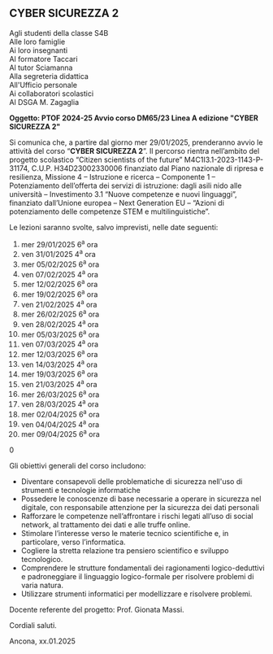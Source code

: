 ## CYBER SICUREZZA 2

Agli studenti della classe S4B<br />
Alle loro famiglie<br />
Ai loro insegnanti<br />
Al formatore Taccari<br />
Al tutor Sciamanna<br />
Alla segreteria didattica<br />
All'Ufficio personale<br />
Ai collaboratori scolastici<br />
Al DSGA M. Zagaglia<br />

**Oggetto: PTOF 2024-25 Avvio corso DM65/23 Linea A edizione "CYBER SICUREZZA 2"**

Si comunica che, a partire dal giorno mer 29/01/2025, prenderanno avvio le attività del corso “**CYBER SICUREZZA 2**”. Il percorso rientra nell’ambito del progetto scolastico “Citizen scientists of the future” M4C1I3.1-2023-1143-P-31174, C.U.P. H34D23002330006 finanziato dal Piano nazionale di ripresa e resilienza, Missione 4 – Istruzione e ricerca – Componente 1 – Potenziamento dell’offerta dei servizi di istruzione: dagli asili nido alle università – Investimento 3.1 “Nuove competenze e nuovi linguaggi”, finanziato dall’Unione europea – Next Generation EU – “Azioni di potenziamento delle competenze STEM e multilinguistiche”.

Le lezioni saranno svolte, salvo imprevisti, nelle date seguenti: 


1. mer 29/01/2025 6<sup>a</sup> ora
2. ven 31/01/2025 4<sup>a</sup> ora
3. mer 05/02/2025 6<sup>a</sup> ora
4. ven 07/02/2025 4<sup>a</sup> ora
5. mer 12/02/2025 6<sup>a</sup> ora
6. mer 19/02/2025 6<sup>a</sup> ora
7. ven 21/02/2025 4<sup>a</sup> ora
8. mer 26/02/2025 6<sup>a</sup> ora
9. ven 28/02/2025 4<sup>a</sup> ora
10. mer 05/03/2025 6<sup>a</sup> ora
11. ven 07/03/2025 4<sup>a</sup> ora
12. mer 12/03/2025 6<sup>a</sup> ora
13. ven 14/03/2025 4<sup>a</sup> ora
14. mer 19/03/2025 6<sup>a</sup> ora
15. ven 21/03/2025 4<sup>a</sup> ora
16. mer 26/03/2025 6<sup>a</sup> ora
17. ven 28/03/2025 4<sup>a</sup> ora
18. mer 02/04/2025 6<sup>a</sup> ora
19. ven 04/04/2025 4<sup>a</sup> ora
20. mer 09/04/2025 6<sup>a</sup> ora


0

Gli obiettivi generali del corso includono:

- Diventare consapevoli delle problematiche di sicurezza nell'uso di strumenti e tecnologie informatiche
- Possedere le conoscenze di base necessarie a operare in sicurezza nel digitale, con responsabile attenzione per la sicurezza dei dati personali
- Rafforzare le competenze nell’affrontare i rischi legati all’uso di social network, al trattamento dei dati e alle truffe online.
- Stimolare l’interesse verso le materie tecnico scientifiche e, in particolare, verso l’informatica.
- Cogliere la stretta relazione tra pensiero scientifico e sviluppo tecnologico.
- Comprendere le strutture fondamentali dei ragionamenti logico-deduttivi e padroneggiare il linguaggio logico-formale per risolvere problemi di varia natura.
- Utilizzare strumenti informatici per modellizzare e risolvere problemi.

Docente referente del progetto: Prof. Gionata Massi.

Cordiali saluti.

Ancona, xx.01.2025

